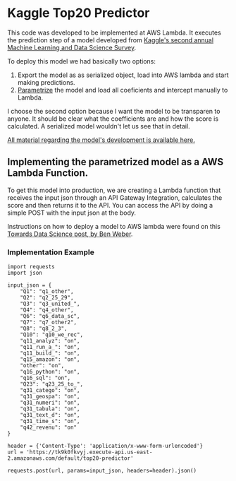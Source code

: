 # Kaggle Top20 Predictor

This code was developed to be implemented at AWS Lambda. It executes the prediction step of a model developed from [Kaggle's second annual Machine Learning and Data Science Survey](https://www.kaggle.com/kaggle/kaggle-survey-2018).

To deploy this model we had basically two options:
1. Export the model as as serialized object, load into AWS lambda and start making predictions.
2. [Parametrize](https://en.wikipedia.org/wiki/Parametrization) the model and load all coeficients and intercept manually to Lambda.

I choose the second option because I want the model to be transparen to anyone. It should be clear what the coefficients are and how the score is calculated. A serialized model wouldn't let us see that in detail.

[All material regarding the model's development is available here.](https://www.kaggle.com/andresionek/what-makes-a-kaggler-valuable)

## Implementing the parametrized model as a AWS Lambda Function.
To get this model into production, we are creating a Lambda function that receives the input json through an API Gateway Integration, calculates the score and then returns it to the API. You can access the API by doing a simple POST with the input json at the body.

Instructions on how to deploy a model to AWS lambda were found on this [Towards Data Science post, by Ben Weber](https://towardsdatascience.com/data-science-for-startups-model-services-2facf2dde81d).

### Implementation Example
```
import requests
import json

input_json = {
    "Q1": "q1_other",
    "Q2": "q2_25_29",
    "Q3": "q3_united_",
    "Q4": "q4_other",
    "Q6": "q6_data_sc",
    "Q7": "q7_other2",
    "Q8": "q8_2_3",
    "Q10": "q10_we_rec",
    "q11_analyz": "on",
    "q11_run_a_": "on",
    "q11_build_": "on",
    "q15_amazon": "on",
    "other": "on",
    "q16_python": "on",
    "q16_sql": "on",
    "Q23": "q23_25_to_",
    "q31_catego": "on",
    "q31_geospa": "on",
    "q31_numeri": "on",
    "q31_tabula": "on",
    "q31_text_d": "on",
    "q31_time_s": "on",
    "q42_revenu": "on"
}

header = {'Content-Type': 'application/x-www-form-urlencoded'}
url = 'https://tk9k0fkvyj.execute-api.us-east-2.amazonaws.com/default/top20-predictor'

requests.post(url, params=input_json, headers=header).json()
```
